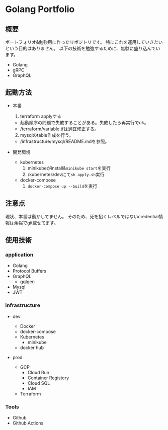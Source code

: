 # Golang Portfolio
## 概要
ポートフォリオ&勉強用に作ったリポジトリです。
特にこれを運用していきたいという目的はありません。
以下の技術を勉強するために、無駄に盛り込んでいます。
- Golang
- gRPC
- GraphQL

## 起動方法
- 本番
  1. terraform applyする
    - 起動順序の問題で失敗することがある。失敗したら再実行でok。
    - /terraform/variable.tfは適宜修正する。

  2. mysqlのtable作成を行う。
    - /infrastructure/mysql/README.mdを参照。
- 開発環境
  - kubernetes
    1. minikubeがinstall&`minikube start`を実行
    2. /kubernetes/devにて`sh apply.sh`実行
  - docker-compose
    1. `docker-compose up --build`を実行

## 注意点
現状、本番は動かしてません。
そのため、死を招くレベルではないcredential情報は余裕でgit載せてます。

## 使用技術

### application
- Golang
- Protocol Buffers
- GraphQL
  - gqlgen
- Mysql
- JWT

### infrastructure
- dev
  - Docker
  - docker-compose
  - Kubernetes
    - minikube
  - docker hub

- prod
  - GCP
    - Cloud Run
    - Container Registory
    - Cloud SQL
    - IAM
  - Terraform

### Tools
  - Github
  - Github Actions